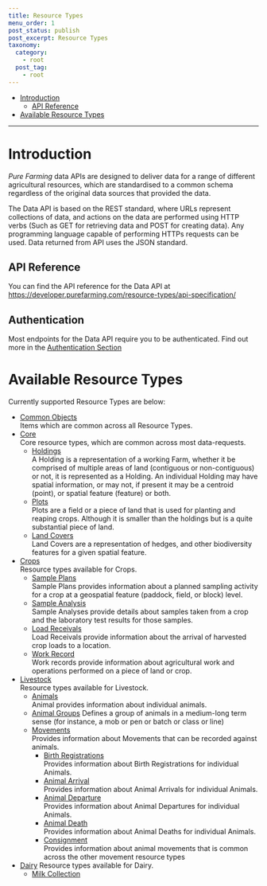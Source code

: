 ```yaml
---
title: Resource Types
menu_order: 1
post_status: publish
post_excerpt: Resource Types
taxonomy:
  category:
    - root
  post_tag:
    - root
---
```


- [Introduction](#introduction)
  - [API Reference](#api-reference) 
- [Available Resource Types](#available-resource-types)

---

# Introduction

*Pure Farming* data APIs are designed to deliver data for a range of different agricultural resources, which are standardised to a common schema regardless of the original data sources that provided the data.

The Data API is based on the REST standard, where URLs represent collections of data, and actions on the data are performed using HTTP verbs (Such as GET for retrieving data and POST for creating data). Any programming language capable of performing HTTPs requests can be used. Data returned from API uses the JSON standard. 

## API Reference
You can find the API reference for the Data API at https://developer.purefarming.com/resource-types/api-specification/

## Authentication
Most endpoints for the Data API require you to be authenticated. Find out more in the [Authentication Section](/authentication/index.md)

# Available Resource Types
Currently supported Resource Types are below:

- [Common Objects](/resource-types/common.md)  
  Items which are common across all Resource Types.
- [Core](/resource-types/core)  
  Core resource types, which are common across most data-requests.
  - [Holdings](/resource-types/core/holdings.md)  
    A Holding is a representation of a working Farm, whether it be comprised of multiple areas of land (contiguous or non-contiguous) or not, it is represented as a Holding. An individual Holding may have spatial information, or may not, if present it may be a centroid (point), or spatial feature (feature) or both.
  - [Plots](/resource-types/core/plots.md)  
    Plots are a field or a piece of land that is used for planting and reaping crops.
    Although it is smaller than the holdings but is a quite substantial piece of land.
  - [Land Covers](/resource-types/core/land-covers.md)  
    Land Covers are a representation of hedges, and other biodiversity features for a given spatial feature.
- [Crops](/resource-types/crops)  
  Resource types available for Crops.
  - [Sample Plans](/resource-types/crops/sample-plan.md)  
    Sample Plans provides information about a planned sampling activity for a crop at a geospatial feature (paddock, field, or block) level.
  - [Sample Analysis](/resource-types/crops/sample-analysis.md)  
    Sample Analyses provide details about samples taken from a crop and the laboratory test results for those samples.
  - [Load Receivals](/resource-types/crops/load-receival.md)  
    Load Receivals provide information about the arrival of harvested crop loads to a location.
  - [Work Record](/resource-types/crops/work-record.md)  
    Work records provide information about agricultural work and operations performed on a piece of land or crop.
- [Livestock](/resource-types/livestock)  
  Resource types available for Livestock.
  - [Animals](/resource-types/livestock/animals.md)  
    Animal provides information about individual animals.
  - [Animal Groups](/resource-types/livestock/animal-group.md)
    Defines a group of animals in a medium-long term sense (for instance, a mob or pen or batch or class or line)
  - [Movements](/resource-types/livestock/movements)  
    Provides information about Movements that can be recorded against animals.
    - [Birth Registrations](/resource-types/livestock/movements/birth-registrations.md)  
      Provides information about Birth Registrations for individual Animals.
    - [Animal Arrival](/resource-types/livestock/movements/animal-arrival.md)  
      Provides information about Animal Arrivals for individual Animals.
    - [Animal Departure](/resource-types/livestock/movements/animal-departure.md)  
      Provides information about Animal Departures for individual Animals.
    - [Animal Death](/resource-types/livestock/movements/animal-death.md)  
      Provides information about Animal Deaths for individual Animals.
    - [Consignment](/resource-types/livestock/movements/consignment.md)  
      Provides information about animal movements that is common across the other movement resource types
- [Dairy](/resource-types/dairy)
	Resource types available for Dairy.
	- [Milk Collection](/resource-types/dairy/milk-collection.md) 
